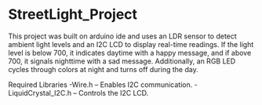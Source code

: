 # StreetLight_Project
This project was built on arduino ide and uses an LDR sensor to detect ambient light levels and an I2C LCD to display real-time readings. If the light level is below 700, it indicates daytime with a happy message, and if above 700, it signals nighttime with a sad message. Additionally, an RGB LED cycles through colors at night and turns off during the day.

Required Libraries
  -Wire.h – Enables I2C communication.
  -LiquidCrystal_I2C.h – Controls the I2C LCD.
